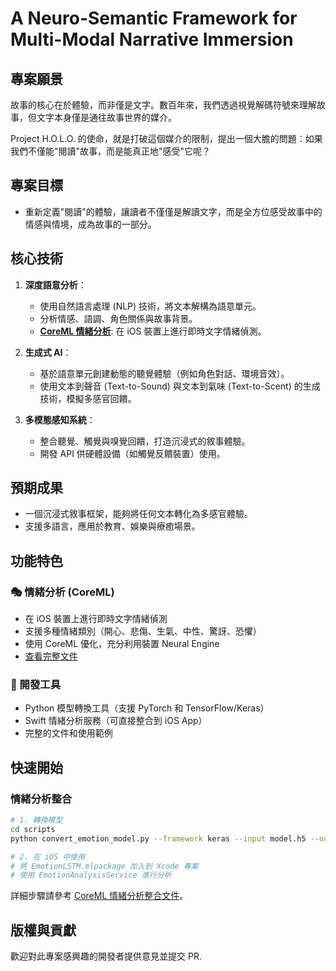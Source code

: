# A Neuro-Semantic Framework for Multi-Modal Narrative Immersion 

## 專案願景 
故事的核心在於體驗，而非僅是文字。數百年來，我們透過視覺解碼符號來理解故事，但文字本身僅是通往故事世界的媒介。

Project H.O.L.O. 的使命，就是打破這個媒介的限制，提出一個大膽的問題：如果我們不僅能"閱讀"故事，而是能真正地"感受"它呢？ 

## 專案目標 
- 重新定義"閱讀"的體驗，讓讀者不僅僅是解讀文字，而是全方位感受故事中的情感與情境，成為故事的一部分。 

## 核心技術 
1. **深度語意分析**：
   - 使用自然語言處理 (NLP) 技術，將文本解構為語意單元。
   - 分析情感、語調、角色關係與故事背景。
   - **[CoreML 情緒分析](docs/EMOTION_ANALYSIS_INTEGRATION.md)**: 在 iOS 裝置上進行即時文字情緒偵測。

2. **生成式 AI**：
   - 基於語意單元創建動態的聽覺體驗（例如角色對話、環境音效）。
   - 使用文本到聲音 (Text-to-Sound) 與文本到氣味 (Text-to-Scent) 的生成技術，模擬多感官回饋。

3. **多模態感知系統**：
   - 整合聽覺、觸覺與嗅覺回饋，打造沉浸式的敘事體驗。
   - 開發 API 供硬體設備（如觸覺反饋裝置）使用。

## 預期成果 
- 一個沉浸式敘事框架，能夠將任何文本轉化為多感官體驗。
- 支援多語言，應用於教育、娛樂與療癒場景。 

## 功能特色

### 🎭 情緒分析 (CoreML)
- 在 iOS 裝置上進行即時文字情緒偵測
- 支援多種情緒類別（開心、悲傷、生氣、中性、驚訝、恐懼）
- 使用 CoreML 優化，充分利用裝置 Neural Engine
- [查看完整文件](docs/EMOTION_ANALYSIS_INTEGRATION.md)

### 🔧 開發工具
- Python 模型轉換工具（支援 PyTorch 和 TensorFlow/Keras）
- Swift 情緒分析服務（可直接整合到 iOS App）
- 完整的文件和使用範例

## 快速開始

### 情緒分析整合

```bash
# 1. 轉換模型
cd scripts
python convert_emotion_model.py --framework keras --input model.h5 --output EmotionLSTM.mlpackage

# 2. 在 iOS 中使用
# 將 EmotionLSTM.mlpackage 加入到 Xcode 專案
# 使用 EmotionAnalysisService 進行分析
```

詳細步驟請參考 [CoreML 情緒分析整合文件](docs/EMOTION_ANALYSIS_INTEGRATION.md)。

## 版權與貢獻 
歡迎對此專案感興趣的開發者提供意見並提交 PR.